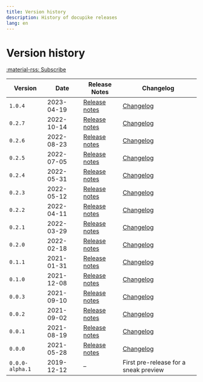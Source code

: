 ```yaml
---
title: Version history
description: History of docupike releases
lang: en
---
```


# Version history

[:material-rss: Subscribe](/releases.atom)

| Version           | Date          | Release Notes                             | Changelog                                 |
| ----------------- | ------------- | ----------------------------------------- | ----------------------------------------- |
| `1.0.4`           | 2023-04-19    | [Release notes](release-notes/v1.0.4.md)  | [Changelog](changelog.md#104-2023-04-19)  |
| `0.2.7`           | 2022-10-14    | [Release notes](release-notes/v0.2.7.md)  | [Changelog](changelog.md#027-2022-10-14)  |
| `0.2.6`           | 2022-08-23    | [Release notes](release-notes/v0.2.6.md)  | [Changelog](changelog.md#026-2022-08-23)  |
| `0.2.5`           | 2022-07-05    | [Release notes](release-notes/v0.2.5.md)  | [Changelog](changelog.md#025-2022-07-05)  |
| `0.2.4`           | 2022-05-31    | [Release notes](release-notes/v0.2.4.md)  | [Changelog](changelog.md#024-2022-05-31)  |
| `0.2.3`           | 2022-05-12    | [Release notes](release-notes/v0.2.3.md)  | [Changelog](changelog.md#023-2022-05-12)  |
| `0.2.2`           | 2022-04-11    | [Release notes](release-notes/v0.2.2.md)  | [Changelog](changelog.md#022-2022-04-11)  |
| `0.2.1`           | 2022-03-29    | [Release notes](release-notes/v0.2.1.md)  | [Changelog](changelog.md#020-2022-03-29)  |
| `0.2.0`           | 2022-02-18    | [Release notes](release-notes/v0.2.0.md)  | [Changelog](changelog.md#020-2022-02-18)  |
| `0.1.1`           | 2021-01-31    | [Release notes](release-notes/v0.1.1.md)  | [Changelog](changelog.md#011-2021-01-31)  |
| `0.1.0`           | 2021-12-08    | [Release notes](release-notes/v0.1.0.md)  | [Changelog](changelog.md#010-2021-12-08)  |
| `0.0.3`           | 2021-09-10    | [Release notes](release-notes/v0.0.3.md)  | [Changelog](changelog.md#003-2021-09-10)  |
| `0.0.2`           | 2021-09-02    | [Release notes](release-notes/v0.0.2.md)  | [Changelog](changelog.md#002-2021-09-02)  |
| `0.0.1`           | 2021-08-19    | [Release notes](release-notes/v0.0.1.md)  | [Changelog](changelog.md#001-2021-08-19)  |
| `0.0.0`           | 2021-05-28    | [Release notes](release-notes/v0.0.0.md)  | [Changelog](changelog.md#000-2021-05-28)  |
| `0.0.0-alpha.1`   | 2019-12-12    | –                                         | First pre-release for a sneak preview     |
